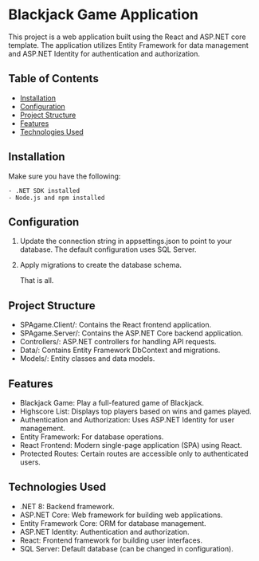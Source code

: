 # Blackjack Game Application

This project is a web application built using the React and ASP.NET core template. The application utilizes Entity Framework for data management and ASP.NET Identity for authentication and authorization.

## Table of Contents

- [Installation](#installation)
- [Configuration](#configuration)
- [Project Structure](#project-structure)
- [Features](#features)
- [Technologies Used](#technologies-used)

## Installation

Make sure you have the following:

    - .NET SDK installed
    - Node.js and npm installed

## Configuration

1. Update the connection string in appsettings.json to point to your database. The default configuration uses SQL Server.
2. Apply migrations to create the database schema.

   That is all.

## Project Structure
<ul>
 <li>SPAgame.Client/: Contains the React frontend application.</li>
 <li>SPAgame.Server/: Contains the ASP.NET Core backend application.</li>
 <li>Controllers/: ASP.NET controllers for handling API requests.</li>
 <li>Data/: Contains Entity Framework DbContext and migrations.</li>
 <li>Models/: Entity classes and data models.</li>
</ul>

## Features 
<ul>
    <li>Blackjack Game: Play a full-featured game of Blackjack.</li>
    <li>Highscore List: Displays top players based on wins and games played. </li>
    <li>Authentication and Authorization: Uses ASP.NET Identity for user management.</li>
    <li>Entity Framework: For database operations.</li>
    <li>React Frontend: Modern single-page application (SPA) using React.</li>
    <li>Protected Routes: Certain routes are accessible only to authenticated users.</li>
</ul>

## Technologies Used
<ul>
    <li>.NET 8: Backend framework.</li>
    <li>ASP.NET Core: Web framework for building web applications.</li>
    <li>Entity Framework Core: ORM for database management.</li>
    <li>ASP.NET Identity: Authentication and authorization.</li>
    <li>React: Frontend framework for building user interfaces.</li>
    <li>SQL Server: Default database (can be changed in configuration).</li>
</ul>
